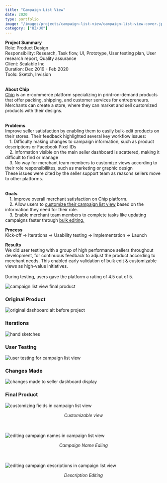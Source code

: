 ```yaml
---
title: "Campaign List View"
date: 2020
type: portfolio
image: "/images/projects/campaign-list-view/campaign-list-view-cover.jpg"
category: ["UI/UX"]
---
```


<b>Project Summary</b><br>
Role: Product Design<br>
Responsibility: Research, Task flow, UI, Prototype, User testing plan, User research report, Quality assurance<br>
Client: Scalable Inc<br>
Duration: Dec 2019 - Feb 2020<br>
Tools: Sketch, Invision<br>
<br>

<b>About Chip</b><br>
<a href="https://www.chipchip.com/">Chip</a> is an e-commerce platform specializing in print-on-demand products that offer packing, shipping, and customer services for entrepreneurs. Merchants can create a store, where they can market and sell customized products with their designs.<br>
<br>

<b>Problems</b><br>
Improve seller satisfaction by enabling them to easily bulk-edit products on their stores. Their feedback highlighted several key workflow issues:<br>
&emsp;1. Difficulty making changes to campaign information, such as product descriptions or Facebook Pixel IDs<br>
&emsp;2. Information visible on the main seller dashboard is scattered, making it difficult to find or manage<br>
&emsp;3. No way for merchant team members to customize views according to their role responsibiliites, such as marketing or graphic design<br>
These issues were cited by the seller support team as reasons sellers move to other platforms.<br>
<br>


<b>Goals</b><br>
&emsp;1. Improve overall merchant satisfaction on Chip platform.<br>
&emsp;2. Allow users to <a href="./#customizable_view">customize their campaign list view</a> based on the information they need for their role.<br>
&emsp;3. Enable merchant team members to complete tasks like updating campaigns faster through <a href="./#bulk_edit_name">bulk editing.</a><br>


<b>Process</b><br>
Kick-off &rarr; Iterations &rarr; Usability testing &rarr; Implementation &rarr; Launch
<br>


<b>Results</b><br>
We did user testing with a group of high performance sellers throughout development, for continuous feedback to adjust the product according to merchant needs. This enabled early validation of bulk edit & customizable views as high-value initiatives.<br><br>
During testing, users gave the platform a rating of 4.5 out of 5.<br>

<p><img src="/images/projects/campaign-list-view/campaign-list-view-cover.jpg" loading="lazy" alt="campaign list view final product"></p>

<h3>Original Product</h3>
<p><img src="/images/projects/campaign-list-view/original-dashboard-2.gif" loading="lazy" alt="original dashboard alt before project"></p>

<h3>Iterations</h3>
<p><img src="/images/projects/campaign-list-view/hand-sketches.jpg" loading="lazy" alt="hand sketches"></p>

<h3>User Testing</h3>
<p><img src="/images/projects/campaign-list-view/changes-after-testing.jpg" loading="lazy" alt="user testing for campaign list view"></p>

<h3>Changes Made</h3>
<p><img src="/images/projects/campaign-list-view/changes-after-research.jpg" loading="lazy" alt="changes made to seller dashboard display"></p>

<h3>Final Product</h3>
<p><img id="customizable_view" src="/images/projects/campaign-list-view/customizable-view.gif" loading="lazy" alt="customizing fields in campaign list view"></p>
<div style="text-align:center;">
	<i style="text-align:center;">Customizable view</i>
</div>
<br><br>

<p><img id="bulk_edit_name" src="/images/projects/campaign-list-view/campaign-name-editing.gif" loading="lazy" alt="editing campaign names in campaign list view"></p>
<div style="text-align:center;">
	<i style="text-align:center;">Campaign Name Ediing</i>
</div>
<br><br>

<p><img src="/images/projects/campaign-list-view/description-editing.gif" loading="lazy" alt="editing campaign descriptions in campaign list view"></p>
<div style="text-align:center;">
	<i>Description Editing</i>
</div>
<br><br>
